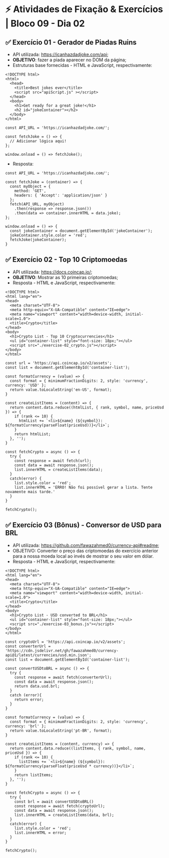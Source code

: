 # &#9889; Atividades de Fixação & Exercícios | Bloco 09 - Dia 02

## &#9989; Exercício 01 - Gerador de Piadas Ruins
- API utilizada: https://icanhazdadjoke.com/api;
- **OBJETIVO**: fazer a piada aparecer no DOM da página;
- Estruturas base fornecidas - HTML e JavaScript, respectivamente:
```
<!DOCTYPE html>
<html>
  <head>
    <title>Best jokes ever</title>
    <script src="apiScript.js" ></script>
  </head>
  <body>
    <h1>Get ready for a great joke!</h1>
    <h2 id="jokeContainer"></h2>
  </body>
</html>
```
```
const API_URL = 'https://icanhazdadjoke.com/';

const fetchJoke = () => {
  // Adicionar lógica aqui!
};

window.onload = () => fetchJoke();
```
- Resposta:
```
const API_URL = 'https://icanhazdadjoke.com/';

const fetchJoke = (container) => {
  const myObject = {
    method: 'GET',
    headers: { 'Accept': 'application/json' }
  };
  fetch(API_URL, myObject)
    .then(response => response.json())
    .then(data => container.innerHTML = data.joke);
};

window.onload = () => {
  const jokeContainer = document.getElementById('jokeContainer');
  jokeContainer.style.color = 'red';
  fetchJoke(jokeContainer);
}
```

## &#9989; Exercício 02 - Top 10 Criptomoedas
- API utilizada: https://docs.coincap.io/;
- **OBJETIVO**: Mostrar as 10 primeiras criptomoedas;
- Resposta - HTML e JavaScript, respectivamente:
```
<!DOCTYPE html>
<html lang="en">
<head>
  <meta charset="UTF-8">
  <meta http-equiv="X-UA-Compatible" content="IE=edge">
  <meta name="viewport" content="width=device-width, initial-scale=1.0">
  <title>Crypto</title>
</head>
<body>
  <h1>Crypto List - Top 10 Cryptocurrencies</h1>
  <ul id="container-list" style="font-size: 18px;"></ul>
  <script src="./exercise-02_crypto.js"></script>
</body>
</html>
```
```
const url = 'https://api.coincap.io/v2/assets';
const list = document.getElementById('container-list');

const formatCurrency = (value) => {
  const format = { minimumFractionDigits: 2, style: 'currency', currency: 'USD' };
  return value.toLocaleString('en-US', format);
}

const createListItems = (content) => {
  return content.data.reduce((htmlList, { rank, symbol, name, priceUsd }) => {
    if (rank <= 10) {
      htmlList += `<li>${name} (${symbol}): ${formatCurrency(parseFloat(priceUsd))}</li>`;
    }
    return htmlList;
  }, '');
}

const fetchCrypto = async () => {
  try {
    const response = await fetch(url);
    const data = await response.json();
    list.innerHTML = createListItems(data);
  }
  catch(error) {
    list.style.color = 'red';
    list.innerHTML = 'ERRO! Não foi possível gerar a lista. Tente novamente mais tarde.'
  }
}

fetchCrypto();
```

## &#9989; Exercício 03 (Bônus) - Conversor de USD para BRL
- API utilizada: https://github.com/fawazahmed0/currency-api#readme;
- OBJETIVO: Converter o preço das criptomoedas do exercício anterior para a nossa moeda local ao invés de mostrar o seu valor em dólar.
- Resposta - HTML e JavaScript, respectivamente:
```
<!DOCTYPE html>
<html lang="en">
<head>
  <meta charset="UTF-8">
  <meta http-equiv="X-UA-Compatible" content="IE=edge">
  <meta name="viewport" content="width=device-width, initial-scale=1.0">
  <title>Crypto</title>
</head>
<body>
  <h1>Crypto List - USD converted to BRL</h1>
  <ul id="container-list" style="font-size: 18px;"></ul>
  <script src="./exercise-03_bonus.js"></script>
</body>
</html>
```
```
const cryptoUrl = 'https://api.coincap.io/v2/assets';
const converterUrl = 'https://cdn.jsdelivr.net/gh/fawazahmed0/currency-api@1/latest/currencies/usd.min.json';
const list = document.getElementById('container-list');

const convertUSDtoBRL = async () => {
  try {
    const response = await fetch(converterUrl);
    const data = await response.json();
    return data.usd.brl;
  } 
  catch (error){
    return error;
  } 
}

const formatCurrency = (value) => {
  const format = { minimumFractionDigits: 2, style: 'currency', currency: 'brl' };
  return value.toLocaleString('pt-BR', format);
}

const createListItems = (content, currency) => {
  return content.data.reduce((listItems, { rank, symbol, name, priceUsd }) => {
    if (rank <= 10) {
      listItems += `<li>${name} (${symbol}): ${formatCurrency(parseFloat(priceUsd * currency))}</li>`;
    }
    return listItems;
  }, '');
}

const fetchCrypto = async () => {
  try {
    const brl = await convertUSDtoBRL()
    const response = await fetch(cryptoUrl);
    const data = await response.json();
    list.innerHTML = createListItems(data, brl);
  }
  catch(error) {
    list.style.color = 'red';
    list.innerHTML = error;
  }
}

fetchCrypto();
```
